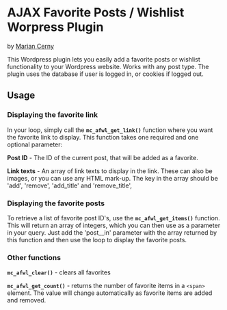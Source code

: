 <h1>AJAX Favorite Posts / Wishlist Worpress Plugin</h1>

<p>by <a href="http://mariancerny.com/" title="Marian Cerny">Marian Cerny</a></p>

<p>This Wordpress plugin lets you easily add a favorite posts or wishlist functionality to your Wordpress website. Works with any post type. The plugin uses the database if user is logged in, or cookies if logged out.</p>

<h2>Usage</h2>

<h3>Displaying the favorite link</h3>
<p>
In your loop, simply call the <strong><code>mc_afwl_get_link()</code></strong> function where you want the favorite link to display. This function takes one required and one optional parameter:
</p>

<p>
<strong>Post ID</strong> - The ID of the current post, that will be added as a favorite.
</p>
<p>
<strong>Link texts</strong> - An array of link texts to display in the link. These can also be images, or you can use any HTML mark-up. The key in the array should be 'add', 'remove', 'add_title' and 'remove_title', 
</p>

<h3>Displaying the favorite posts</h3>

<p>
To retrieve a list of favorite post ID's, use the <strong><code>mc_afwl_get_items()</code></strong> function. This will return an array of integers, which you can then use as a parameter in your query. Just add the 'post__in' parameter with the array returned by this function and then use the loop to display the favorite posts.
</p>

<h3>Other functions</h3>

<p>
<strong><code>mc_afwl_clear()</code></strong> - clears all favorites
</p>
<p>
<strong><code>mc_afwl_get_count()</code></strong> - returns the number of favorite items in a <code>&lt;span&gt;</code> element. The value will change automatically as favorite items are added and removed.
</p>